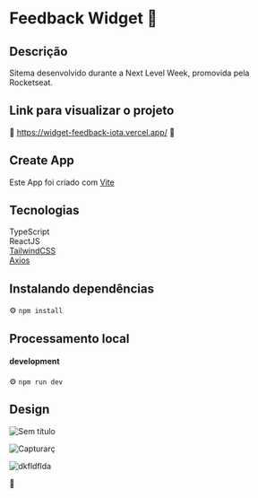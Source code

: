 # Feedback Widget 💬

## Descrição 

Sitema desenvolvido durante a Next Level Week, promovida pela Rocketseat.

## Link para visualizar o projeto

🔗 https://widget-feedback-iota.vercel.app/ 🔗

##  Create App

Este App foi criado com [Vite](https://vitejs.dev/) <br>

## Tecnologias 

TypeScript <br>
ReactJS <br>
[TailwindCSS](https://tailwindcss.com/) <br>
[Axios](https://axios-http.com/ptbr/) <br>


## Instalando dependências

⚙ `npm install`

## Processamento local

#### development
⚙ `npm run dev`

## Design

![Sem título](https://user-images.githubusercontent.com/100887684/167764492-e43252c6-c309-4440-877a-7210b6774e21.png)

![Capturarç](https://user-images.githubusercontent.com/100887684/167764637-b54a7adc-843e-405e-b9b0-9eaac6dedc00.PNG)

![dkfldflda](https://user-images.githubusercontent.com/100887684/167764739-6b48e18d-e1cf-4ba6-9453-e98dbbe86964.PNG)


🤍
